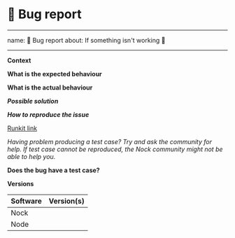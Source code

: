 # 🐛 Bug report

---
name: 🐛 Bug report
about: If something isn't working 🤕

---

**Context**

**What is the expected behaviour**

**What is the actual behaviour**

***Possible solution***
 
***How to reproduce the issue***

[Runkit link](https://runkit.com/gr2m/node-nock-nock-768)

_Having problem producing a test case? Try and ask the community for help. If test case cannot be reproduced, the Nock community might not be able to help you._

**Does the bug have a test case?**

**Versions**

| Software | Version(s) |
|----------|------------|
| Nock     |            |
| Node     |            |